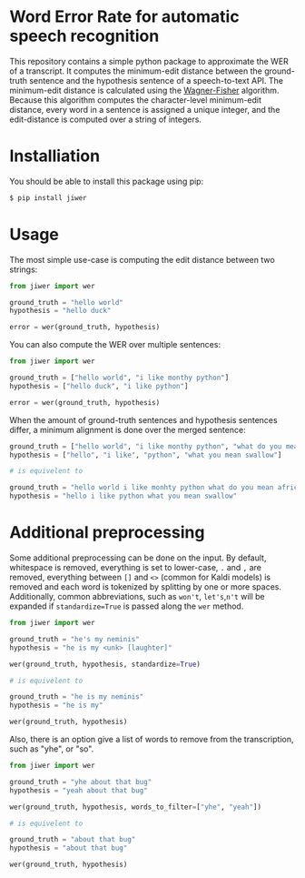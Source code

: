 # Word Error Rate for automatic speech recognition

This repository contains a simple python package to approximate the WER of a transcript. It computes the minimum-edit distance 
between the ground-truth sentence and the hypothesis sentence of a speech-to-text API. The minimum-edit distance is calculated
using the 
[Wagner-Fisher](https://en.wikipedia.org/wiki/Wagner%E2%80%93Fischer_algorithm) 
algorithm. Because this algorithm computes the character-level minimum-edit distance, every word in a sentence is assigned a
unique integer, and the edit-distance is computed over a string of integers. 

# Installiation

You should be able to install this package using pip: 

```bash
$ pip install jiwer
```

# Usage

The most simple use-case is computing the edit distance between two strings:

```python
from jiwer import wer

ground_truth = "hello world"
hypothesis = "hello duck"

error = wer(ground_truth, hypothesis)
```

You can also compute the WER over multiple sentences:

```python
from jiwer import wer

ground_truth = ["hello world", "i like monthy python"]
hypothesis = ["hello duck", "i like python"]

error = wer(ground_truth, hypothesis)
```

When the amount of ground-truth sentences and hypothesis sentences differ, a minimum alignment is done over the merged sentence:

```python
ground_truth = ["hello world", "i like monthy python", "what do you mean, african or european swallow?"]
hypothesis = ["hello", "i like", "python", "what you mean swallow"]

# is equivelent to

ground_truth = "hello world i like monhty python what do you mean african or european swallow"
hypothesis = "hello i like python what you mean swallow"
```

# Additional preprocessing

Some additional preprocessing can be done on the input. By default, whitespace is removed, everything is set to lower-case,
`.` and `,` are removed, everything between `[]` and `<>` (common for Kaldi models) is removed and each word is tokenized by 
splitting by one or more spaces. Additionally, common abbreviations, such as `won't`, `let's`,`n't` will be expanded if 
`standardize=True` is passed along the `wer` method.

```python
from jiwer import wer

ground_truth = "he's my neminis"
hypothesis = "he is my <unk> [laughter]"

wer(ground_truth, hypothesis, standardize=True)

# is equivelent to 

ground_truth = "he is my neminis"
hypothesis = "he is my"

wer(ground_truth, hypothesis)
```

Also, there is an option give a list of words to remove from the 
transcription, such as "yhe", or "so". 

```python
from jiwer import wer

ground_truth = "yhe about that bug"
hypothesis = "yeah about that bug"

wer(ground_truth, hypothesis, words_to_filter=["yhe", "yeah"])

# is equivelent to 

ground_truth = "about that bug"
hypothesis = "about that bug"

wer(ground_truth, hypothesis)

```





